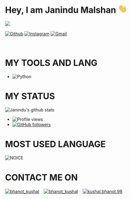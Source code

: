 # Hey, I am Janindu Malshan <img src="https://raw.githubusercontent.com/ABSphreak/ABSphreak/master/gifs/Hi.gif" width="30px">

<img align='centre' src='https://telegra.ph/file/4b2c4b8130aefe6c9abc4.jpg' width='500"'>

<!-- Your badges
You can use the website to generate badges: https://shields.io/
-->

[![Github](https://img.shields.io/badge/-Github-000?style=flat&logo=Github&logoColor=white)](https://github.com/imjanindu)
[![Instagram](https://img.shields.io/badge/-Instagram-c13584?style=flat&labelColor=c13584&logo=instagram&logoColor=white)](https://www.instagram.com)
[![Gmail](https://img.shields.io/badge/-Gmail-c14438?style=flat&logo=Gmail&logoColor=white)](Janindu:janindumalshan9272@gmail.com)

&nbsp;
# MY TOOLS AND LANG

- ![Python](https://img.shields.io/badge/Python-ffffff?style=for-the-badge&logo=python)&nbsp;&nbsp;



# MY STATUS

![Janindu's github stats](https://github-readme-stats.vercel.app/api?username=imjanindu&show_icons=true&theme=midnight-purple)
- ![Profile views](https://gpvc.arturio.dev/imjanindu)
- [![GitHub followers](https://img.shields.io/github/followers/imjanindu.svg?style=social&label=Follow&maxAge=2592000)](https://github.com/imjanindu?tab=followers)



# MOST USED LANGUAGE

![NOICE](https://github-readme-stats.vercel.app/api/top-langs/?username=imjanindu&theme=blue-green)


# CONTACT ME ON

<p align="left">
<a href="https://t.me/imjanindu" target="blank"><img align="center" src="https://upload-icon.s3.us-east-2.amazonaws.com/uploads/icons/png/1766858341556105723-512.png" alt="bhanot_kushal" height="40" width="40" /></a> &nbsp;&nbsp;
<a href="https://www.instagram.com" target="blank"><img align="center" src="https://github.com/th3unkn0n/extra/blob/master/.img/ig.png" alt="bhanot_kushal" height="40" width="40" /></a> &nbsp;&nbsp;
<a href="https://www.facebook.com/imjanindu" target="blank"><img align="center" src="https://cdn.jsdelivr.net/npm/simple-icons@3.0.1/icons/facebook.svg" alt="kushal.bhanot.98" height="40" width="40" /></a> &nbsp;&nbsp;
</p>
